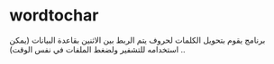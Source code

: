 # wordtochar
برنامج يقوم بتحويل الكلمات لحروف يتم الربط بين الاثنين بقاعدة البيانات (يمكن استخدامه للتشفير ولضغط الملفات في نفس الوقت) ..
